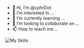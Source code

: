 - 👋 Hi, I’m @cphrDot
- 👀 I’m interested in ...
- 🌱 I’m currently learning ...
- 💞️ I’m looking to collaborate on ...
- 📫 How to reach me ...

![My Skills](https://skillicons.dev/icons?i=py,git,github,discord,bootstrap,c#)

<!---
cphrDot/cphrDot is a ✨ special ✨ repository because its `README.md` (this file) appears on your GitHub profile.
You can click the Preview link to take a look at your changes.
--->
